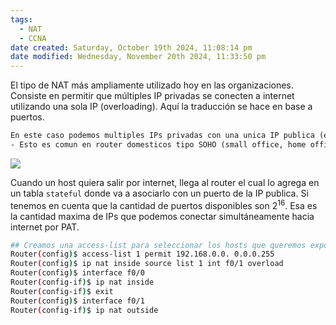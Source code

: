 ```yaml
---
tags:
  - NAT
  - CCNA
date created: Saturday, October 19th 2024, 11:08:14 pm
date modified: Wednesday, November 20th 2024, 11:33:50 pm
---
```


El tipo de NAT más ampliamente utilizado hoy en las organizaciones. Consiste en permitir que múltiples IP privadas se conecten a internet utilizando una sola IP (overloading). Aquí la traducción se hace en base a puertos.

``` txt
En este caso podemos multiples IPs privadas con una unica IP publica (en el ejemplo se toma la IP de la interfaz 200.1.1.1/29).
- Esto es comun en router domesticos tipo SOHO (small office, home office)
```

![](Screenshot%20from%202023-12-31%2017-57-51.png)

Cuando un host quiera salir por internet, llega al router el cual lo agrega en un tabla `stateful` donde va a asociarlo con un puerto de la IP publica. Si tenemos en cuenta que la cantidad de puertos disponibles son $2^{16}$. Esa es la cantidad maxima de IPs que podemos conectar simultáneamente hacia internet por PAT. 

``` bash
## Creamos una access-list para seleccionar los hosts que queremos exponer con la NAT
Router(config)$ access-list 1 permit 192.168.0.0. 0.0.0.255
Router(config)$ ip nat inside source list 1 int f0/1 overload
Router(config)$ interface f0/0
Router(config-if)$ ip nat inside
Router(config-if)$ exit
Router(config)$ interface f0/1
Router(config-if)$ ip nat outside
```